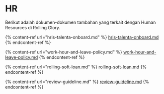 # HR

Berikut adalah dokumen-dokumen tambahan yang terkait dengan Human Resources di Rolling Glory.

{% content-ref url="hris-talenta-onboard.md" %}
[hris-talenta-onboard.md](hris-talenta-onboard.md)
{% endcontent-ref %}

{% content-ref url="work-hour-and-leave-policy.md" %}
[work-hour-and-leave-policy.md](work-hour-and-leave-policy.md)
{% endcontent-ref %}

{% content-ref url="rolling-soft-loan.md" %}
[rolling-soft-loan.md](rolling-soft-loan.md)
{% endcontent-ref %}

{% content-ref url="review-guideline.md" %}
[review-guideline.md](review-guideline.md)
{% endcontent-ref %}
